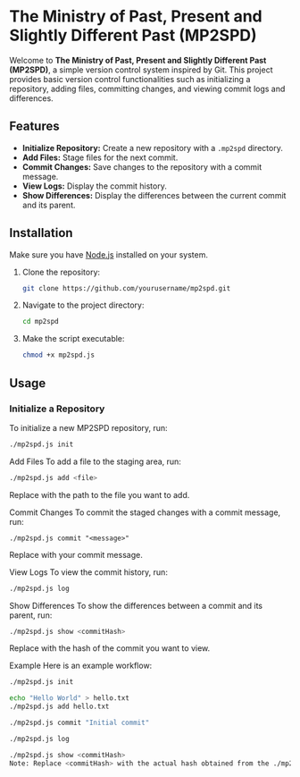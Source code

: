 # The Ministry of Past, Present and Slightly Different Past (MP2SPD)

Welcome to **The Ministry of Past, Present and Slightly Different Past (MP2SPD)**, a simple version control system inspired by Git. This project provides basic version control functionalities such as initializing a repository, adding files, committing changes, and viewing commit logs and differences.

## Features

- **Initialize Repository:** Create a new repository with a `.mp2spd` directory.
- **Add Files:** Stage files for the next commit.
- **Commit Changes:** Save changes to the repository with a commit message.
- **View Logs:** Display the commit history.
- **Show Differences:** Display the differences between the current commit and its parent.

## Installation

Make sure you have [Node.js](https://nodejs.org/) installed on your system.

1. Clone the repository:
    ```sh
    git clone https://github.com/yourusername/mp2spd.git
    ```
2. Navigate to the project directory:
    ```sh
    cd mp2spd
    ```
3. Make the script executable:
    ```sh
    chmod +x mp2spd.js
    ```

## Usage

### Initialize a Repository

To initialize a new MP2SPD repository, run:
```sh
./mp2spd.js init
```

Add Files
To add a file to the staging area, run:
```sh
./mp2spd.js add <file>
```
Replace <file> with the path to the file you want to add.

Commit Changes
To commit the staged changes with a commit message, run:
```
./mp2spd.js commit "<message>"
```
Replace <message> with your commit message.

View Logs
To view the commit history, run:
```sh
./mp2spd.js log
```

Show Differences
To show the differences between a commit and its parent, run:
```sh
./mp2spd.js show <commitHash>
```
Replace <commitHash> with the hash of the commit you want to view.


Example
Here is an example workflow:

```sh
./mp2spd.js init

echo "Hello World" > hello.txt
./mp2spd.js add hello.txt

./mp2spd.js commit "Initial commit"

./mp2spd.js log

./mp2spd.js show <commitHash>
Note: Replace <commitHash> with the actual hash obtained from the ./mp2spd.js log command.
```
